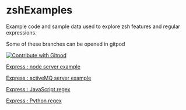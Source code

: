 # zshExamples

Example code and sample data used to explore zsh features and regular expressions.

Some of these branches can be opened in gitpod

<a href="https://gitpod.io/#https://github.com/djna/zshExamples">
  <img
    src="https://img.shields.io/badge/Contribute%20with-Gitpod-908a85?logo=gitpod"
    alt="Contribute with Gitpod"
  />
</a>

<a href="https://gitpod.io/#https://github.com/djna/zshExamples/tree/express">
    <p>Express : node server example</p>
</a>

<a href="https://gitpod.io/#https://github.com/djna/zshExamples/tree/activeMQ">
    <p>Express : activeMQ server example</p>
</a>

<a href="https://gitpod.io/#https://github.com/djna/zshExamples/tree/jsregex">
    <p>Express : JavaScript regex</p>
</a>

<a href="https://gitpod.io/#https://github.com/djna/zshExamples/tree/pyregex">
    <p>Express : Python regex</p>
</a>